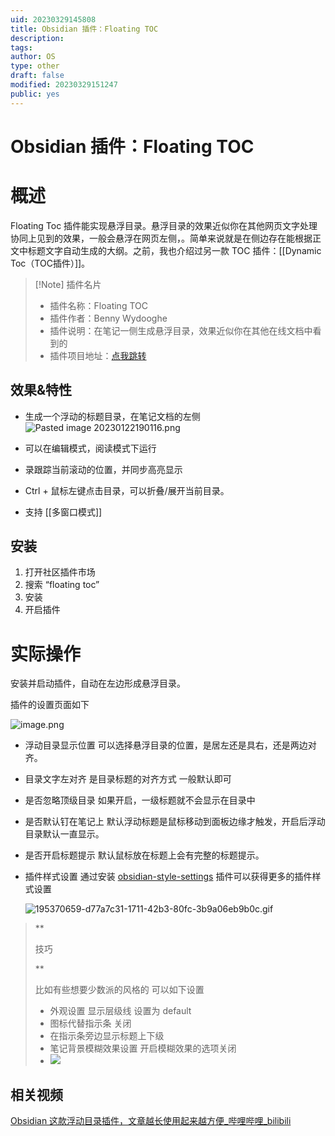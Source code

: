 ```yaml
---
uid: 20230329145808
title: Obsidian 插件：Floating TOC
description:
tags:
author: OS
type: other
draft: false
modified: 20230329151247
public: yes
---
```


# Obsidian 插件：Floating TOC

# 概述

Floating Toc 插件能实现悬浮目录。悬浮目录的效果近似你在其他网页文字处理协同上见到的效果，一般会悬浮在网页左侧，。简单来说就是在侧边存在能根据正文中标题文字自动生成的大纲。之前，我也介绍过另一款 TOC 插件：[[Dynamic Toc（TOC插件）]]。

> [!Note] 插件名片
> -   插件名称：Floating TOC
> -   插件作者：Benny Wydooghe
> -   插件说明：在笔记一侧生成悬浮目录，效果近似你在其他在线文档中看到的
> -   插件项目地址：[点我跳转](https://github.com/cumany/obsidian-floating-toc-plugin)

## 效果&特性

-   生成一个浮动的标题目录，在笔记文档的左侧
    ![Pasted image 20230122190116.png](https://s1.vika.cn/space/2023/03/15/95a521aa8386473f8c7519869a7cedd5)

-   可以在编辑模式，阅读模式下运行
-   录跟踪当前滚动的位置，并同步高亮显示
-   Ctrl + 鼠标左键点击目录，可以折叠/展开当前目录。
-   支持 [[多窗口模式]]

## 安装

1.  打开社区插件市场
2.  搜索 “floating toc”
3.  安装
4.  开启插件

# 实际操作

安装并启动插件，自动在左边形成悬浮目录。

插件的设置页面如下

![image.png](https://s1.vika.cn/space/2023/04/14/3bfcf87972494efc9f13fe61f22e072a)

-   浮动目录显示位置 可以选择悬浮目录的位置，是居左还是具右，还是两边对齐。
    
-   目录文字左对齐 是目录标题的对齐方式 一般默认即可
    
-   是否忽略顶级目录 如果开启，一级标题就不会显示在目录中
    
-   是否默认钉在笔记上 默认浮动标题是鼠标移动到面板边缘才触发，开启后浮动目录默认一直显示。
    
-   是否开启标题提示 默认鼠标放在标题上会有完整的标题提示。
    
-   插件样式设置 通过安装 [obsidian-style-settings](https://pkmer.cn/Pkmer-Docs/10-Obsidian/Obsidian%E7%A4%BE%E5%8C%BA%E6%8F%92%E4%BB%B6/obsidian-style-settings) 插件可以获得更多的插件样式设置
    
    ![195370659-d77a7c31-1711-42b3-80fc-3b9a06eb9b0c.gif](https://s1.vika.cn/space/2023/04/14/b643f21a6dd8431486e796a91085b435)
    

> **
> 
> 技巧
> 
> **
> 
> 比如有些想要少数派的风格的 可以如下设置
> 
> -   外观设置 显示层级线 设置为 default
> -   图标代替指示条 关闭
> -   在指示条旁边显示标题上下级
> -   笔记背景模糊效果设置 开启模糊效果的选项关闭
> -   ![](https://s1.vika.cn/space/2023/04/14/9185d53cfccc4b0dbd0d66870170cb70)

## 相关视频

[Obsidian 这款浮动目录插件，文章越长使用起来越方便_哔哩哔哩_bilibili](https://www.bilibili.com/video/BV1Ze4y1C7Yw/)
